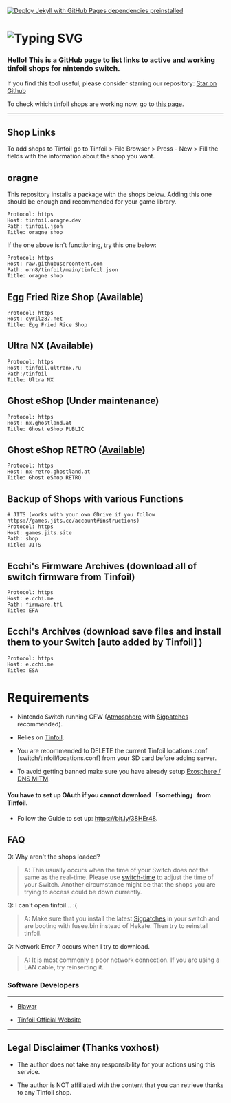 [![Deploy Jekyll with GitHub Pages dependencies preinstalled](https://github.com/melogabriel/tinfoil-shops/actions/workflows/jekyll-gh-pages.yml/badge.svg)](https://github.com/melogabriel/tinfoil-shops/actions/workflows/jekyll-gh-pages.yml)


# ![Typing SVG](https://readme-typing-svg.demolab.com/?lines=Tinfoil%20shops)


### Hello! This is a GitHub page to list links to active and working tinfoil shops for nintendo switch.

If you find this tool useful, please consider starring our repository: [Star on Github](https://github.com/melogabriel/tinfoil-shops)

To check which tinfoil shops are working now, go to [this page](https://melogabriel.github.io/tinfoil-shops-status/).
               
___

## Shop Links

To add shops to Tinfoil go to Tinfoil > File Browser > Press - New > Fill the fields with the information about the shop you want.

## oragne

This repository installs a package with the shops below. Adding this one should be enough and recommended for your game library.

```
Protocol: https
Host: tinfoil.oragne.dev
Path: tinfoil.json
Title: oragne shop
```

If the one above isn't functioning, try this one below:

```
Protocol: https
Host: raw.githubusercontent.com
Path: orn8/tinfoil/main/tinfoil.json
Title: oragne shop
```
## Egg Fried Rize Shop (Available)

```
Protocol: https
Host: cyrilz87.net
Title: Egg Fried Rice Shop
```

## Ultra NX (Available)

```
Protocol: https
Host: tinfoil.ultranx.ru
Path:/tinfoil
Title: Ultra NX
```

## Ghost eShop (Under maintenance)
```
Protocol: https
Host: nx.ghostland.at
Title: Ghost eShop PUBLIC
```
## Ghost eShop RETRO ([Available](https://www.reddit.com/r/ghosteshop/comments/1jv1f8f/retro_shop_is_back_again/))

```
Protocol: https
Host: nx-retro.ghostland.at
Title: Ghost eShop RETRO
```

## Backup of Shops with various Functions

```
# JITS (works with your own GDrive if you follow https://games.jits.cc/account#instructions)
Protocol: https
Host: games.jits.site
Path: shop
Title: JITS
```

## Ecchi's Firmware Archives (download all of switch firmware from Tinfoil)

```
Protocol: https
Host: e.cchi.me
Path: firmware.tfl
Title: EFA
```

## Ecchi's Archives (download save files and install them to your Switch [auto added by Tinfoil] )

```
Protocol: https
Host: e.cchi.me
Title: ESA
```

# Requirements

* Nintendo Switch running CFW ([Atmosphere](https://github.com/Atmosphere-NX/Atmosphere/releases) with [Sigpatches](https://github.com/ITotalJustice/patches/releases) recommended).

* Relies on [Tinfoil](https://tinfoil.io).

* You are recommended to DELETE the current Tinfoil locations.conf [switch/tinfoil/locations.conf] from your SD card before adding server.

* To avoid getting banned make sure you have already setup [Exosphere / DNS MITM](https://rentry.org/ExosphereDNSMITM).

#### You have to set up OAuth if you cannot download  「something」  from Tinfoil.
* Follow the Guide to set up: https://bit.ly/38HEr48.

## FAQ

Q: Why aren't the shops loaded?

> A: This usually occurs when the time of your Switch does not the same as the real-time. Please use [switch-time](https://github.com/3096/switch-time) to adjust the time of your Switch. Another circumstance might be that the shops you are trying to access could be down currently.


Q: I can't open tinfoil... :(

> A: Make sure that you install the latest [Sigpatches](https://github.com/ITotalJustice/patches/releases/latest) in your switch and are booting with fusee.bin instead of Hekate. Then try to reinstall tinfoil.


Q: Network Error 7 occurs when I try to download.

> A: It is most commonly a poor network connection. If you are using a LAN cable, try reinserting it.


### Software Developers
___

* [Blawar](https://github.com/blawar)

* [Tinfoil Official Website](https://tinfoil.io)

---



## Legal Disclaimer (Thanks voxhost)
- The author does not take any responsibility for your actions using this service.

- The author is NOT affiliated with the content that you can retrieve thanks to any Tinfoil shop.
